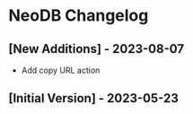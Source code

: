 # NeoDB Changelog

## [New Additions] - 2023-08-07

- Add copy URL action

## [Initial Version] - 2023-05-23
